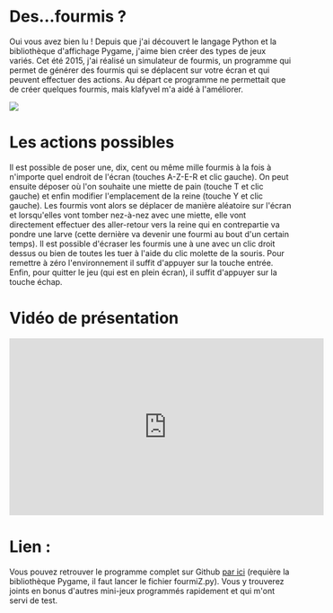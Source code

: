 # Des...fourmis ? 
Oui vous avez bien lu ! Depuis que j'ai découvert le langage Python et la bibliothèque d'affichage Pygame, j'aime bien créer des types de jeux variés. Cet été 2015, j'ai réalisé un simulateur de fourmis, un programme qui permet de générer des fourmis qui se déplacent sur votre écran et qui peuvent effectuer des actions. Au départ ce programme ne permettait que de créer quelques fourmis, mais klafyvel m'a aidé à l'améliorer. 

![](/media/article/2/attachments/screenshot-fourmiz.png)

# Les actions possibles 
Il est possible de poser une, dix, cent ou même mille fourmis à la fois à n'importe quel endroit de l'écran (touches A-Z-E-R et clic gauche). On peut ensuite déposer où l'on souhaite une miette de pain (touche T et clic gauche) et enfin modifier l'emplacement de la reine (touche Y et clic gauche). Les fourmis vont alors se déplacer de manière aléatoire sur l'écran et lorsqu'elles vont tomber nez-à-nez avec une miette, elle vont directement effectuer des aller-retour vers la reine qui en contrepartie va pondre une larve (cette dernière va devenir une fourmi au bout d'un certain temps). Il est possible d'écraser les fourmis une à une avec un clic droit dessus ou bien de toutes les tuer à l'aide du clic molette de la souris. Pour remettre à zéro l'environnement il suffit d'appuyer sur la touche entrée. Enfin, pour quitter le jeu (qui est en plein écran), il suffit d'appuyer sur la touche échap. 

# Vidéo de présentation 

<iframe width="560" height="315" src="https://www.youtube.com/embed/-5HzgBlmNPs" frameborder="0" allowfullscreen></iframe>

# Lien : 
Vous pouvez retrouver le programme complet sur Github [par ici][1] (requière la bibliothèque Pygame, il faut lancer le fichier fourmiZ.py). Vous y trouverez joints en bonus d'autres mini-jeux programmés rapidement et qui m'ont servi de test.

 [1]: https://github.com/SL-prog/Pygame-Compilation/tree/master/fourmiZ
